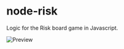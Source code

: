 # node-risk

Logic for the Risk board game in Javascript.

![Preview](https://raw.githubusercontent.com/arjanfrans/node-risk/master/preview.png)
